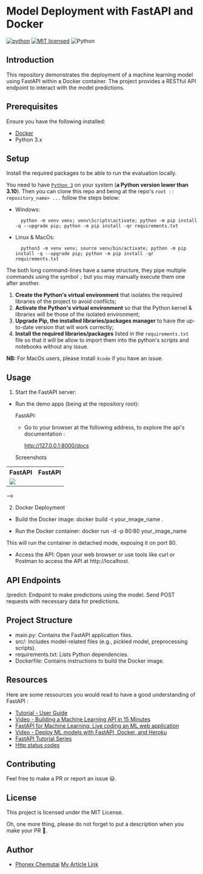 # Model Deployment with FastAPI and Docker

[![python](https://img.shields.io/badge/Python-3776AB?style=for-the-badge&logo=python&logoColor=white)](https://img.shields.io/badge/Python-3776AB?style=for-the-badge&logo=python&logoColor=white)
[![MIT licensed](https://img.shields.io/badge/license-mit-blue?style=for-the-badge&logo=appveyor)](./LICENSE)
![Python](https://img.shields.io/badge/python-3.9-blue.svg)

## Introduction


This repository demonstrates the deployment of a machine learning model using FastAPI within a Docker container. The project provides a RESTful API endpoint to interact with the model predictions.


## Prerequisites

Ensure you have the following installed:

- [Docker](https://www.docker.com/)
- Python 3.x



## Setup

Install the required packages to be able to run the evaluation locally.

You need to have [`Python 3`](https://www.python.org/) on your system (**a Python version lower than 3.10**). Then you can clone this repo and being at the repo's `root :: repository_name> ...`  follow the steps below:

- Windows:
        
        python -m venv venv; venv\Scripts\activate; python -m pip install -q --upgrade pip; python -m pip install -qr requirements.txt  

- Linux & MacOs:
        
        python3 -m venv venv; source venv/bin/activate; python -m pip install -q --upgrade pip; python -m pip install -qr requirements.txt  

The both long command-lines have a same structure, they pipe multiple commands using the symbol ` ; ` but you may manually execute them one after another.

1. **Create the Python's virtual environment** that isolates the required libraries of the project to avoid conflicts;
2. **Activate the Python's virtual environment** so that the Python kernel & libraries will be those of the isolated environment;
3. **Upgrade Pip, the installed libraries/packages manager** to have the up-to-date version that will work correctly;
4. **Install the required libraries/packages** listed in the `requirements.txt` file so that it will be allow to import them into the python's scripts and notebooks without any issue.

**NB:** For MacOs users, please install `Xcode` if you have an issue.

## Usage

1. Start the FastAPI server:

- Run the demo apps (being at the repository root):
        
  FastAPI:
    

    <!-- - sepsis prediction

          uvicorn main:app --reload  -->


  - Go to your browser at the following address, to explore the api's documentation :
        
      http://127.0.0.1:8000/docs


  Screenshots

<table>
    <tr>
        <th>FastAPI</th>
        <th>FastAPI</th>
    </tr>
    <tr>
        <td><img src="./Screenshots(413)/.png"/></td>
    </tr>
</table> -->

2. Docker Deployment

- Build the Docker image:
docker build -t your_image_name .

- Run the Docker container:
docker run -d -p 80:80 your_image_name

This will run the container in detached mode, exposing it on port 80.

- Access the API:
Open your web browser or use tools like curl or Postman to access the API at http://localhost.

## API Endpoints
/predict: Endpoint to make predictions using the model. Send POST requests with necessary data for predictions.

## Project Structure
- main.py: Contains the FastAPI application files.
- src/: Includes model-related files (e.g., pickled model, preprocessing scripts).
- requirements.txt: Lists Python dependencies.
- Dockerfile: Contains instructions to build the Docker image.


## Resources
Here are some ressources you would read to have a good understanding of FastAPI :
- [Tutorial - User Guide](https://fastapi.tiangolo.com/tutorial/)
- [Video - Building a Machine Learning API in 15 Minutes ](https://youtu.be/C82lT9cWQiA)
- [FastAPI for Machine Learning: Live coding an ML web application](https://www.youtube.com/watch?v=_BZGtifh_gw)
- [Video - Deploy ML models with FastAPI, Docker, and Heroku ](https://www.youtube.com/watch?v=h5wLuVDr0oc)
- [FastAPI Tutorial Series](https://www.youtube.com/watch?v=tKL6wEqbyNs&list=PLShTCj6cbon9gK9AbDSxZbas1F6b6C_Mx)
- [Http status codes](https://www.linkedin.com/feed/update/urn:li:activity:7017027658400063488?utm_source=share&utm_medium=member_desktop)


## Contributing

Feel free to make a PR or report an issue 😃.

## License

This project is licensed under the MIT License.

Oh, one more thing, please do not forget to put a description when you make your PR 🙂.

## Author

- [Phonex Chemutai](https://www.linkedin.com/in/phonex-chemutai/)
[My Article Link](https://medium.com/@phinmaiyo/machine-learning-model-deployment-with-fastapi-and-docker-5e5fef8a2dd9)